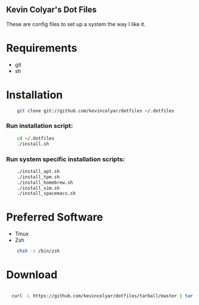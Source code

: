Kevin Colyar's Dot Files
------------------------

These are config files to set up a system the way I like it.

Requirements
============

* git
* sh

Installation
============

```sh
    git clone git://github.com/kevincolyar/dotfiles ~/.dotfiles
```

### Run installation script:

```sh
    cd ~/.dotfiles
    ./install.sh
```

### Run system specific installation scripts:

```sh
    ./install_apt.sh
    ./install_tpm.sh
    ./install_homebrew.sh
    ./install_vim.sh
    ./install_spacemacs.sh
````

Preferred Software
==================

* Tmux
* Zsh

```sh
    chsh -s /bin/zsh
```


Download
===========
```sh

  curl -L https://github.com/kevincolyar/dotfiles/tarball/master | tar zx

```
